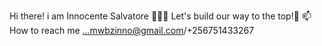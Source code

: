 Hi there! i am Innocente Salvatore
👨🏾‍💻 Let's build our way to the top!🤩
📫 How to reach me ...mwbzinno@gmail.com/+256751433267

<!---
Innocentem/Innocentem is a ✨ special ✨ repository because its `README.md` (this file) appears on your GitHub profile.
You can click the Preview link to take a look at your changes.
--->
